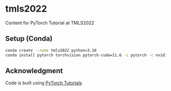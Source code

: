 # tmls2022

Content for PyTorch Tutorial at TMLS2022

## Setup (Conda)

```bash
conda create --name tmls2022 python=3.10
conda install pytorch torchvision pytorch-cuda=11.6 -c pytorch -c nvidia
```

## Acknowledgment

Code is built using [PyTorch Tutorials](https://pytorch.org/tutorials/)
